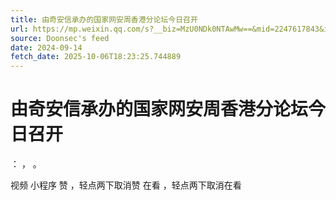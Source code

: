```yaml
---
title: 由奇安信承办的国家网安周香港分论坛今日召开
url: https://mp.weixin.qq.com/s?__biz=MzU0NDk0NTAwMw==&mid=2247617843&idx=5&sn=f1802cf485a807d07f4fd7308c93bbaa
source: Doonsec's feed
date: 2024-09-14
fetch_date: 2025-10-06T18:23:25.744889
---
```


# 由奇安信承办的国家网安周香港分论坛今日召开

：
，
。

视频
小程序
赞
，轻点两下取消赞
在看
，轻点两下取消在看